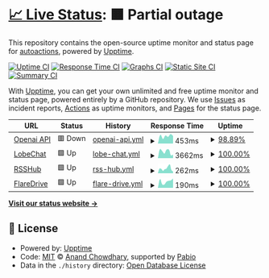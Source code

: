 # [📈 Live Status](https://uptime.lirtual.cloudns.org): <!--live status--> **🟧 Partial outage**

This repository contains the open-source uptime monitor and status page for [autoactions](https://uptime.lirtual.cloudns.org), powered by [Upptime](https://github.com/upptime/upptime).

[![Uptime CI](https://github.com/autoactions/upptime/workflows/Uptime%20CI/badge.svg)](https://github.com/autoactions/upptime/actions?query=workflow%3A%22Uptime+CI%22)
[![Response Time CI](https://github.com/autoactions/upptime/workflows/Response%20Time%20CI/badge.svg)](https://github.com/autoactions/upptime/actions?query=workflow%3A%22Response+Time+CI%22)
[![Graphs CI](https://github.com/autoactions/upptime/workflows/Graphs%20CI/badge.svg)](https://github.com/autoactions/upptime/actions?query=workflow%3A%22Graphs+CI%22)
[![Static Site CI](https://github.com/autoactions/upptime/workflows/Static%20Site%20CI/badge.svg)](https://github.com/autoactions/upptime/actions?query=workflow%3A%22Static+Site+CI%22)
[![Summary CI](https://github.com/autoactions/upptime/workflows/Summary%20CI/badge.svg)](https://github.com/autoactions/upptime/actions?query=workflow%3A%22Summary+CI%22)

With [Upptime](https://upptime.js.org), you can get your own unlimited and free uptime monitor and status page, powered entirely by a GitHub repository. We use [Issues](https://github.com/autoactions/upptime/issues) as incident reports, [Actions](https://github.com/autoactions/upptime/actions) as uptime monitors, and [Pages](https://uptime.lirtual.cloudns.org) for the status page.

<!--start: status pages-->
<!-- This summary is generated by Upptime (https://github.com/upptime/upptime) -->
<!-- Do not edit this manually, your changes will be overwritten -->
<!-- prettier-ignore -->
| URL | Status | History | Response Time | Uptime |
| --- | ------ | ------- | ------------- | ------ |
| <img alt="" src="https://openai.com/favicon.ico" height="13"> [Openai API](https://openai.lirtual.cloudns.org/) | 🟥 Down | [openai-api.yml](https://github.com/autoactions/upptime/commits/HEAD/history/openai-api.yml) | <details><summary><img alt="Response time graph" src="./graphs/openai-api/response-time-week.png" height="20"> 453ms</summary><br><a href="https://uptime.lirtual.cloudns.org/history/openai-api"><img alt="Response time 306" src="https://img.shields.io/endpoint?url=https%3A%2F%2Fraw.githubusercontent.com%2Fautoactions%2Fupptime%2FHEAD%2Fapi%2Fopenai-api%2Fresponse-time.json"></a><br><a href="https://uptime.lirtual.cloudns.org/history/openai-api"><img alt="24-hour response time 650" src="https://img.shields.io/endpoint?url=https%3A%2F%2Fraw.githubusercontent.com%2Fautoactions%2Fupptime%2FHEAD%2Fapi%2Fopenai-api%2Fresponse-time-day.json"></a><br><a href="https://uptime.lirtual.cloudns.org/history/openai-api"><img alt="7-day response time 453" src="https://img.shields.io/endpoint?url=https%3A%2F%2Fraw.githubusercontent.com%2Fautoactions%2Fupptime%2FHEAD%2Fapi%2Fopenai-api%2Fresponse-time-week.json"></a><br><a href="https://uptime.lirtual.cloudns.org/history/openai-api"><img alt="30-day response time 370" src="https://img.shields.io/endpoint?url=https%3A%2F%2Fraw.githubusercontent.com%2Fautoactions%2Fupptime%2FHEAD%2Fapi%2Fopenai-api%2Fresponse-time-month.json"></a><br><a href="https://uptime.lirtual.cloudns.org/history/openai-api"><img alt="1-year response time 305" src="https://img.shields.io/endpoint?url=https%3A%2F%2Fraw.githubusercontent.com%2Fautoactions%2Fupptime%2FHEAD%2Fapi%2Fopenai-api%2Fresponse-time-year.json"></a></details> | <details><summary><a href="https://uptime.lirtual.cloudns.org/history/openai-api">98.89%</a></summary><a href="https://uptime.lirtual.cloudns.org/history/openai-api"><img alt="All-time uptime 89.52%" src="https://img.shields.io/endpoint?url=https%3A%2F%2Fraw.githubusercontent.com%2Fautoactions%2Fupptime%2FHEAD%2Fapi%2Fopenai-api%2Fuptime.json"></a><br><a href="https://uptime.lirtual.cloudns.org/history/openai-api"><img alt="24-hour uptime 92.24%" src="https://img.shields.io/endpoint?url=https%3A%2F%2Fraw.githubusercontent.com%2Fautoactions%2Fupptime%2FHEAD%2Fapi%2Fopenai-api%2Fuptime-day.json"></a><br><a href="https://uptime.lirtual.cloudns.org/history/openai-api"><img alt="7-day uptime 98.89%" src="https://img.shields.io/endpoint?url=https%3A%2F%2Fraw.githubusercontent.com%2Fautoactions%2Fupptime%2FHEAD%2Fapi%2Fopenai-api%2Fuptime-week.json"></a><br><a href="https://uptime.lirtual.cloudns.org/history/openai-api"><img alt="30-day uptime 99.74%" src="https://img.shields.io/endpoint?url=https%3A%2F%2Fraw.githubusercontent.com%2Fautoactions%2Fupptime%2FHEAD%2Fapi%2Fopenai-api%2Fuptime-month.json"></a><br><a href="https://uptime.lirtual.cloudns.org/history/openai-api"><img alt="1-year uptime 89.13%" src="https://img.shields.io/endpoint?url=https%3A%2F%2Fraw.githubusercontent.com%2Fautoactions%2Fupptime%2FHEAD%2Fapi%2Fopenai-api%2Fuptime-year.json"></a></details>
| <img alt="" src="https://icons.duckduckgo.com/ip3/lobe.lirtual.cloudns.org.ico" height="13"> [LobeChat](https://lobe.lirtual.cloudns.org/) | 🟩 Up | [lobe-chat.yml](https://github.com/autoactions/upptime/commits/HEAD/history/lobe-chat.yml) | <details><summary><img alt="Response time graph" src="./graphs/lobe-chat/response-time-week.png" height="20"> 3662ms</summary><br><a href="https://uptime.lirtual.cloudns.org/history/lobe-chat"><img alt="Response time 3140" src="https://img.shields.io/endpoint?url=https%3A%2F%2Fraw.githubusercontent.com%2Fautoactions%2Fupptime%2FHEAD%2Fapi%2Flobe-chat%2Fresponse-time.json"></a><br><a href="https://uptime.lirtual.cloudns.org/history/lobe-chat"><img alt="24-hour response time 1992" src="https://img.shields.io/endpoint?url=https%3A%2F%2Fraw.githubusercontent.com%2Fautoactions%2Fupptime%2FHEAD%2Fapi%2Flobe-chat%2Fresponse-time-day.json"></a><br><a href="https://uptime.lirtual.cloudns.org/history/lobe-chat"><img alt="7-day response time 3662" src="https://img.shields.io/endpoint?url=https%3A%2F%2Fraw.githubusercontent.com%2Fautoactions%2Fupptime%2FHEAD%2Fapi%2Flobe-chat%2Fresponse-time-week.json"></a><br><a href="https://uptime.lirtual.cloudns.org/history/lobe-chat"><img alt="30-day response time 4035" src="https://img.shields.io/endpoint?url=https%3A%2F%2Fraw.githubusercontent.com%2Fautoactions%2Fupptime%2FHEAD%2Fapi%2Flobe-chat%2Fresponse-time-month.json"></a><br><a href="https://uptime.lirtual.cloudns.org/history/lobe-chat"><img alt="1-year response time 3140" src="https://img.shields.io/endpoint?url=https%3A%2F%2Fraw.githubusercontent.com%2Fautoactions%2Fupptime%2FHEAD%2Fapi%2Flobe-chat%2Fresponse-time-year.json"></a></details> | <details><summary><a href="https://uptime.lirtual.cloudns.org/history/lobe-chat">100.00%</a></summary><a href="https://uptime.lirtual.cloudns.org/history/lobe-chat"><img alt="All-time uptime 100.00%" src="https://img.shields.io/endpoint?url=https%3A%2F%2Fraw.githubusercontent.com%2Fautoactions%2Fupptime%2FHEAD%2Fapi%2Flobe-chat%2Fuptime.json"></a><br><a href="https://uptime.lirtual.cloudns.org/history/lobe-chat"><img alt="24-hour uptime 100.00%" src="https://img.shields.io/endpoint?url=https%3A%2F%2Fraw.githubusercontent.com%2Fautoactions%2Fupptime%2FHEAD%2Fapi%2Flobe-chat%2Fuptime-day.json"></a><br><a href="https://uptime.lirtual.cloudns.org/history/lobe-chat"><img alt="7-day uptime 100.00%" src="https://img.shields.io/endpoint?url=https%3A%2F%2Fraw.githubusercontent.com%2Fautoactions%2Fupptime%2FHEAD%2Fapi%2Flobe-chat%2Fuptime-week.json"></a><br><a href="https://uptime.lirtual.cloudns.org/history/lobe-chat"><img alt="30-day uptime 100.00%" src="https://img.shields.io/endpoint?url=https%3A%2F%2Fraw.githubusercontent.com%2Fautoactions%2Fupptime%2FHEAD%2Fapi%2Flobe-chat%2Fuptime-month.json"></a><br><a href="https://uptime.lirtual.cloudns.org/history/lobe-chat"><img alt="1-year uptime 100.00%" src="https://img.shields.io/endpoint?url=https%3A%2F%2Fraw.githubusercontent.com%2Fautoactions%2Fupptime%2FHEAD%2Fapi%2Flobe-chat%2Fuptime-year.json"></a></details>
| <img alt="" src="https://icons.duckduckgo.com/ip3/rsshub.lirtual.cloudns.org.ico" height="13"> [RSSHub](https://rsshub.lirtual.cloudns.org/) | 🟩 Up | [rss-hub.yml](https://github.com/autoactions/upptime/commits/HEAD/history/rss-hub.yml) | <details><summary><img alt="Response time graph" src="./graphs/rss-hub/response-time-week.png" height="20"> 262ms</summary><br><a href="https://uptime.lirtual.cloudns.org/history/rss-hub"><img alt="Response time 326" src="https://img.shields.io/endpoint?url=https%3A%2F%2Fraw.githubusercontent.com%2Fautoactions%2Fupptime%2FHEAD%2Fapi%2Frss-hub%2Fresponse-time.json"></a><br><a href="https://uptime.lirtual.cloudns.org/history/rss-hub"><img alt="24-hour response time 93" src="https://img.shields.io/endpoint?url=https%3A%2F%2Fraw.githubusercontent.com%2Fautoactions%2Fupptime%2FHEAD%2Fapi%2Frss-hub%2Fresponse-time-day.json"></a><br><a href="https://uptime.lirtual.cloudns.org/history/rss-hub"><img alt="7-day response time 262" src="https://img.shields.io/endpoint?url=https%3A%2F%2Fraw.githubusercontent.com%2Fautoactions%2Fupptime%2FHEAD%2Fapi%2Frss-hub%2Fresponse-time-week.json"></a><br><a href="https://uptime.lirtual.cloudns.org/history/rss-hub"><img alt="30-day response time 356" src="https://img.shields.io/endpoint?url=https%3A%2F%2Fraw.githubusercontent.com%2Fautoactions%2Fupptime%2FHEAD%2Fapi%2Frss-hub%2Fresponse-time-month.json"></a><br><a href="https://uptime.lirtual.cloudns.org/history/rss-hub"><img alt="1-year response time 326" src="https://img.shields.io/endpoint?url=https%3A%2F%2Fraw.githubusercontent.com%2Fautoactions%2Fupptime%2FHEAD%2Fapi%2Frss-hub%2Fresponse-time-year.json"></a></details> | <details><summary><a href="https://uptime.lirtual.cloudns.org/history/rss-hub">100.00%</a></summary><a href="https://uptime.lirtual.cloudns.org/history/rss-hub"><img alt="All-time uptime 98.01%" src="https://img.shields.io/endpoint?url=https%3A%2F%2Fraw.githubusercontent.com%2Fautoactions%2Fupptime%2FHEAD%2Fapi%2Frss-hub%2Fuptime.json"></a><br><a href="https://uptime.lirtual.cloudns.org/history/rss-hub"><img alt="24-hour uptime 100.00%" src="https://img.shields.io/endpoint?url=https%3A%2F%2Fraw.githubusercontent.com%2Fautoactions%2Fupptime%2FHEAD%2Fapi%2Frss-hub%2Fuptime-day.json"></a><br><a href="https://uptime.lirtual.cloudns.org/history/rss-hub"><img alt="7-day uptime 100.00%" src="https://img.shields.io/endpoint?url=https%3A%2F%2Fraw.githubusercontent.com%2Fautoactions%2Fupptime%2FHEAD%2Fapi%2Frss-hub%2Fuptime-week.json"></a><br><a href="https://uptime.lirtual.cloudns.org/history/rss-hub"><img alt="30-day uptime 100.00%" src="https://img.shields.io/endpoint?url=https%3A%2F%2Fraw.githubusercontent.com%2Fautoactions%2Fupptime%2FHEAD%2Fapi%2Frss-hub%2Fuptime-month.json"></a><br><a href="https://uptime.lirtual.cloudns.org/history/rss-hub"><img alt="1-year uptime 98.01%" src="https://img.shields.io/endpoint?url=https%3A%2F%2Fraw.githubusercontent.com%2Fautoactions%2Fupptime%2FHEAD%2Fapi%2Frss-hub%2Fuptime-year.json"></a></details>
| <img alt="" src="https://icons.duckduckgo.com/ip3/flaredrive.lirtual.cloudns.org.ico" height="13"> [FlareDrive](https://flaredrive.lirtual.cloudns.org/) | 🟩 Up | [flare-drive.yml](https://github.com/autoactions/upptime/commits/HEAD/history/flare-drive.yml) | <details><summary><img alt="Response time graph" src="./graphs/flare-drive/response-time-week.png" height="20"> 190ms</summary><br><a href="https://uptime.lirtual.cloudns.org/history/flare-drive"><img alt="Response time 238" src="https://img.shields.io/endpoint?url=https%3A%2F%2Fraw.githubusercontent.com%2Fautoactions%2Fupptime%2FHEAD%2Fapi%2Fflare-drive%2Fresponse-time.json"></a><br><a href="https://uptime.lirtual.cloudns.org/history/flare-drive"><img alt="24-hour response time 273" src="https://img.shields.io/endpoint?url=https%3A%2F%2Fraw.githubusercontent.com%2Fautoactions%2Fupptime%2FHEAD%2Fapi%2Fflare-drive%2Fresponse-time-day.json"></a><br><a href="https://uptime.lirtual.cloudns.org/history/flare-drive"><img alt="7-day response time 190" src="https://img.shields.io/endpoint?url=https%3A%2F%2Fraw.githubusercontent.com%2Fautoactions%2Fupptime%2FHEAD%2Fapi%2Fflare-drive%2Fresponse-time-week.json"></a><br><a href="https://uptime.lirtual.cloudns.org/history/flare-drive"><img alt="30-day response time 228" src="https://img.shields.io/endpoint?url=https%3A%2F%2Fraw.githubusercontent.com%2Fautoactions%2Fupptime%2FHEAD%2Fapi%2Fflare-drive%2Fresponse-time-month.json"></a><br><a href="https://uptime.lirtual.cloudns.org/history/flare-drive"><img alt="1-year response time 238" src="https://img.shields.io/endpoint?url=https%3A%2F%2Fraw.githubusercontent.com%2Fautoactions%2Fupptime%2FHEAD%2Fapi%2Fflare-drive%2Fresponse-time-year.json"></a></details> | <details><summary><a href="https://uptime.lirtual.cloudns.org/history/flare-drive">100.00%</a></summary><a href="https://uptime.lirtual.cloudns.org/history/flare-drive"><img alt="All-time uptime 98.04%" src="https://img.shields.io/endpoint?url=https%3A%2F%2Fraw.githubusercontent.com%2Fautoactions%2Fupptime%2FHEAD%2Fapi%2Fflare-drive%2Fuptime.json"></a><br><a href="https://uptime.lirtual.cloudns.org/history/flare-drive"><img alt="24-hour uptime 100.00%" src="https://img.shields.io/endpoint?url=https%3A%2F%2Fraw.githubusercontent.com%2Fautoactions%2Fupptime%2FHEAD%2Fapi%2Fflare-drive%2Fuptime-day.json"></a><br><a href="https://uptime.lirtual.cloudns.org/history/flare-drive"><img alt="7-day uptime 100.00%" src="https://img.shields.io/endpoint?url=https%3A%2F%2Fraw.githubusercontent.com%2Fautoactions%2Fupptime%2FHEAD%2Fapi%2Fflare-drive%2Fuptime-week.json"></a><br><a href="https://uptime.lirtual.cloudns.org/history/flare-drive"><img alt="30-day uptime 100.00%" src="https://img.shields.io/endpoint?url=https%3A%2F%2Fraw.githubusercontent.com%2Fautoactions%2Fupptime%2FHEAD%2Fapi%2Fflare-drive%2Fuptime-month.json"></a><br><a href="https://uptime.lirtual.cloudns.org/history/flare-drive"><img alt="1-year uptime 98.04%" src="https://img.shields.io/endpoint?url=https%3A%2F%2Fraw.githubusercontent.com%2Fautoactions%2Fupptime%2FHEAD%2Fapi%2Fflare-drive%2Fuptime-year.json"></a></details>

<!--end: status pages-->

[**Visit our status website →**](https://uptime.lirtual.cloudns.org)

## 📄 License

- Powered by: [Upptime](https://github.com/upptime/upptime)
- Code: [MIT](./LICENSE) © [Anand Chowdhary](https://anandchowdhary.com), supported by [Pabio](https://pabio.com)
- Data in the `./history` directory: [Open Database License](https://opendatacommons.org/licenses/odbl/1-0/)

